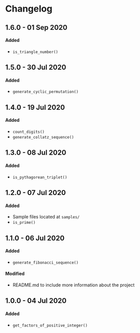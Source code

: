 # Changelog

## 1.6.0 - 01 Sep 2020
#### Added
* `is_triangle_number()`

## 1.5.0 - 30 Jul 2020
#### Added
* `generate_cyclic_permutation()`

## 1.4.0 - 19 Jul 2020
#### Added
* `count_digits()`
* `generate_collatz_sequence()`

## 1.3.0 - 08 Jul 2020
#### Added 
* `is_pythagorean_triplet()`

## 1.2.0 - 07 Jul 2020
#### Added
* Sample files located at `samples/`
* `is_prime()`

## 1.1.0 - 06 Jul 2020
#### Added
* `generate_fibonacci_sequence()`
#### Modified
* README.md to include more information about the project

## 1.0.0 - 04 Jul 2020
#### Added
* `get_factors_of_positive_integer()`
